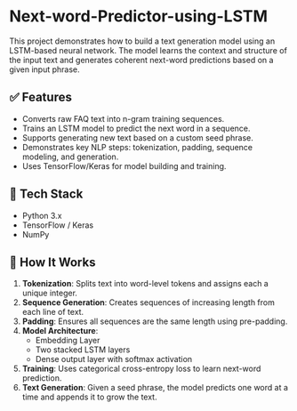 # Next-word-Predictor-using-LSTM
This project demonstrates how to build a text generation model using an LSTM-based neural network. 
The model learns the context and structure of the input text and generates coherent next-word predictions based on a given input phrase.

## ✅ Features

- Converts raw FAQ text into n-gram training sequences.
- Trains an LSTM model to predict the next word in a sequence.
- Supports generating new text based on a custom seed phrase.
- Demonstrates key NLP steps: tokenization, padding, sequence modeling, and generation.
- Uses TensorFlow/Keras for model building and training.

## 🔧 Tech Stack

- Python 3.x
- TensorFlow / Keras
- NumPy

## 📌 How It Works

1. **Tokenization**: Splits text into word-level tokens and assigns each a unique integer.
2. **Sequence Generation**: Creates sequences of increasing length from each line of text.
3. **Padding**: Ensures all sequences are the same length using pre-padding.
4. **Model Architecture**: 
   - Embedding Layer
   - Two stacked LSTM layers
   - Dense output layer with softmax activation
5. **Training**: Uses categorical cross-entropy loss to learn next-word prediction.
6. **Text Generation**: Given a seed phrase, the model predicts one word at a time and appends it to grow the text.
